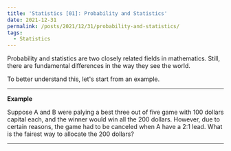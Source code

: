 ```yaml
---
title: 'Statistics [01]: Probability and Statistics'
date: 2021-12-31
permalink: /posts/2021/12/31/probability-and-statistics/
tags:
  - Statistics
---
```


Probability and statistics are two closely related fields in mathematics. Still, there are fundamental differences in the way they see the world.

To better understand this, let's start from an example. 

--- ---
__Example__

Suppose A and B were palying a best three out of five game with 100 dollars capital each, and the winner would win all the 200 dollars. However, due to certain reasons, the game had to be canceled when A have a 2:1 lead. What is the fairest way to allocate the 200 dollars? 
--- ---

